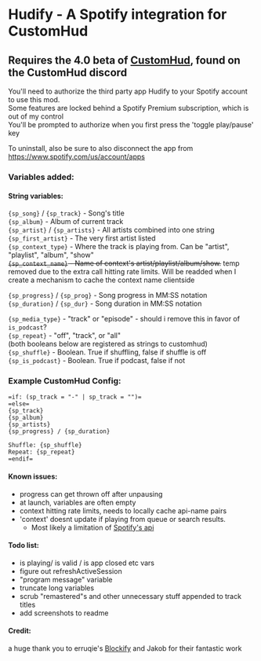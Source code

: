 # Hudify - A Spotify integration for CustomHud

## Requires the 4.0 beta of [CustomHud](https://modrinth.com/mod/customhud), found on the CustomHud discord


You'll need to authorize the third party app Hudify to your Spotify account to use this mod.   
Some features are locked behind a Spotify Premium subscription, which is out of my control  
You'll be prompted to authorize when you first press the 'toggle play/pause' key

To uninstall, also be sure to also disconnect the app from https://www.spotify.com/us/account/apps


### Variables added:

#### String variables:
`{sp_song}` / `{sp_track}` - Song's title  
`{sp_album}` - Album of current track  
`{sp_artist}` / `{sp_artists}` - All artists combined into one string  
`{sp_first_artist}` - The very first artist listed  
`{sp_context_type}` - Where the track is playing from. Can be "artist", "playlist", "album", "show"  
~~`{sp_context_name}` - Name of context's artist/playlist/album/show.~~ temp removed due to the extra call hitting rate limits. Will be readded when I create a mechanism to cache the context name clientside  

`{sp_progress}` / `{sp_prog}` - Song progress in MM:SS notation  
`{sp_duration}` / `{sp_dur}`  - Song duration in MM:SS notation  

`{sp_media_type}` - "track" or "episode" - should i remove this in favor of `is_podcast`?  
`{sp_repeat}` - "off", "track", or "all"  
(both booleans below are registered as strings to customhud)  
`{sp_shuffle}` - Boolean. True if shuffling, false if shuffle is off  
`{sp_is_podcast}` - Boolean. True if podcast, false if not  

### Example CustomHud Config:

```
=if: (sp_track = "-" | sp_track = "")=
=else=
{sp_track}
{sp_album}
{sp_artists}
{sp_progress} / {sp_duration}

Shuffle: {sp_shuffle}
Repeat: {sp_repeat}
=endif=
```

#### Known issues:
- progress can get thrown off after unpausing
- at launch, variables are often empty
- context hitting rate limits, needs to locally cache api-name pairs
- 'context' doesnt update if playing from queue or search results. 
  - Most likely a limitation of [Spotify's api](https://developer.spotify.com/documentation/web-api/reference/get-information-about-the-users-current-playback)

#### Todo list:
- is playing/ is valid / is app closed etc vars
- figure out refreshActiveSession
- "program message" variable
- truncate long variables
- scrub "remastered"s and other unnecessary stuff appended to track titles
- add screenshots to readme

#### Credit:  
a huge thank you to erruqie's [Blockify](https://github.com/erruqie/Blockify) and Jakob for their fantastic work